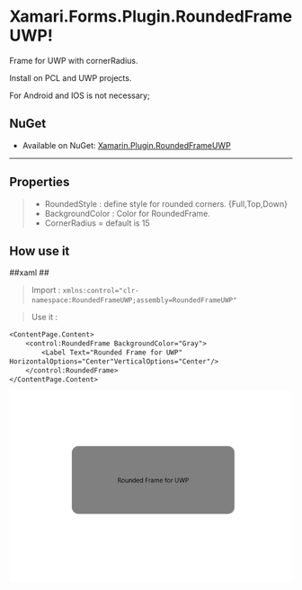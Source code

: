 Xamari.Forms.Plugin.RoundedFrameUWP!
===================


Frame for UWP with cornerRadius.

Install on PCL and  UWP projects.

For Android and IOS is not necessary;

## NuGet
* Available on NuGet: [Xamarin.Plugin.RoundedFrameUWP](https://www.nuget.org/packages/Xamarin.Forms.Plugin.RoundedFrame/)


----------


Properties
-------------


> - RoundedStyle : define style for rounded corners. {Full,Top,Down} 
> - BackgroundColor : Color for RoundedFrame.
> - CornerRadius = default is 15

How use it
-------------

##xaml ##

> Import : `xmlns:control="clr-namespace:RoundedFrameUWP;assembly=RoundedFrameUWP"`

> Use it : 

    <ContentPage.Content>
        <control:RoundedFrame BackgroundColor="Gray">
            <Label Text="Rounded Frame for UWP" HorizontalOptions="Center"VerticalOptions="Center"/>
        </control:RoundedFrame>
    </ContentPage.Content>

![Sample](https://github.com/migueBarrera/images/blob/master/CapturaUWP.PNG)
